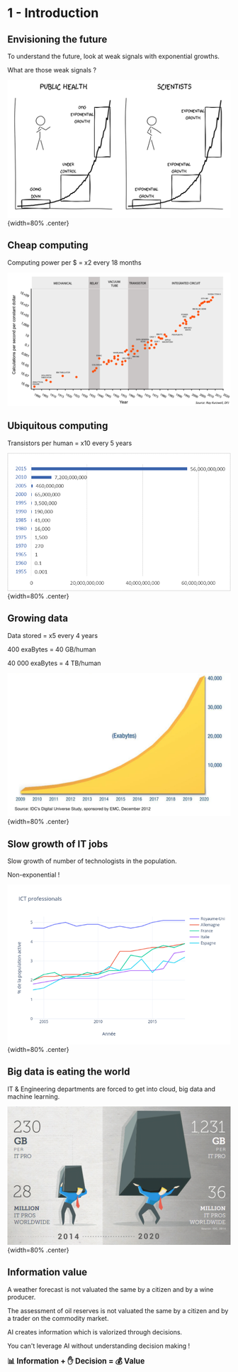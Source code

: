 # 1 - Introduction

## Envisioning the future

To understand the future, look at weak signals with exponential growths.

What are those weak signals ?

![](01-intro/exponential_laws_perception.jpg){width=80% .center}

## Cheap computing

Computing power per $ = x2 every 18 months

![](01-intro/moores_law.png)

## Ubiquitous computing

Transistors per human = x10 every 5 years

![](01-intro/transistors_per_human.png){width=80% .center}

## Growing data

Data stored = x5 every 4 years

400 exaBytes = 40 GB/human

40 000 exaBytes = 4 TB/human

![](01-intro/data_growth.png){width=80% .center}

## Slow growth of IT jobs

Slow growth of number of technologists in the population.

Non-exponential !

![](01-intro/IT_professionals_as_share_of_population.png){width=80% .center}

## Big data is eating the world

IT & Engineering departments are forced to get into cloud, big data and machine learning.

![](01-intro/big_data_is_eating_the_world.png){width=80% .center}

## Information value

A weather forecast is not valuated the same by a citizen and by a wine producer.

The assessment of oil reserves is not valuated the same by a citizen and by a trader on the commodity market.

AI creates information which is valorized through decisions.

You can't leverage AI without understanding decision making !

<big>**📊 Information + ✋ Decision = 💰 Value**</big>
